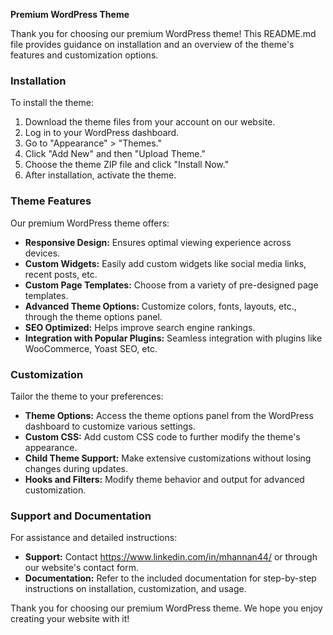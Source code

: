 **Premium WordPress Theme**

Thank you for choosing our premium WordPress theme! This README.md file provides guidance on installation and an overview of the theme's features and customization options.

### Installation

To install the theme:

1. Download the theme files from your account on our website.
2. Log in to your WordPress dashboard.
3. Go to "Appearance" > "Themes."
4. Click "Add New" and then "Upload Theme."
5. Choose the theme ZIP file and click "Install Now."
6. After installation, activate the theme.

### Theme Features

Our premium WordPress theme offers:

- **Responsive Design:** Ensures optimal viewing experience across devices.
- **Custom Widgets:** Easily add custom widgets like social media links, recent posts, etc.
- **Custom Page Templates:** Choose from a variety of pre-designed page templates.
- **Advanced Theme Options:** Customize colors, fonts, layouts, etc., through the theme options panel.
- **SEO Optimized:** Helps improve search engine rankings.
- **Integration with Popular Plugins:** Seamless integration with plugins like WooCommerce, Yoast SEO, etc.

### Customization

Tailor the theme to your preferences:

- **Theme Options:** Access the theme options panel from the WordPress dashboard to customize various settings.
- **Custom CSS:** Add custom CSS code to further modify the theme's appearance.
- **Child Theme Support:** Make extensive customizations without losing changes during updates.
- **Hooks and Filters:** Modify theme behavior and output for advanced customization.

### Support and Documentation

For assistance and detailed instructions:

- **Support:** Contact https://www.linkedin.com/in/mhannan44/ or through our website's contact form.
- **Documentation:** Refer to the included documentation for step-by-step instructions on installation, customization, and usage.

Thank you for choosing our premium WordPress theme. We hope you enjoy creating your website with it!
